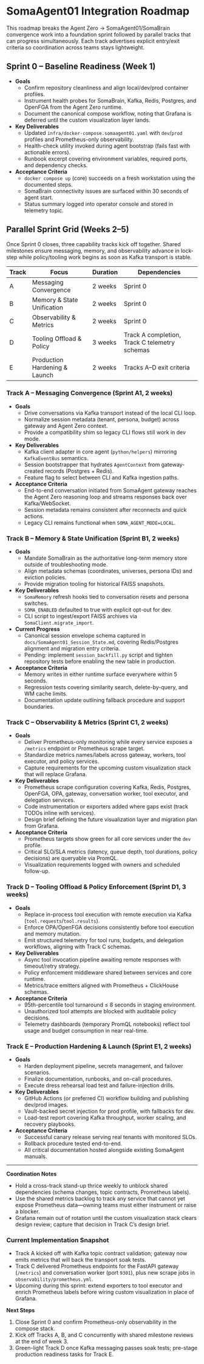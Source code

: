 # SomaAgent01 Integration Roadmap

This roadmap breaks the Agent Zero → SomaAgent01/SomaBrain convergence work into a foundation sprint followed by parallel tracks that can progress simultaneously. Each track advertises explicit entry/exit criteria so coordination across teams stays lightweight.

## Sprint 0 – Baseline Readiness (Week 1)
- **Goals**
  - Confirm repository cleanliness and align local/dev/prod container profiles.
  - Instrument health probes for SomaBrain, Kafka, Redis, Postgres, and OpenFGA from the Agent Zero runtime.
  - Document the canonical compose workflow, noting that Grafana is deferred until the custom visualization layer lands.
- **Key Deliverables**
  - Updated `infra/docker-compose.somaagent01.yaml` with `dev`/`prod` profiles and Prometheus-only observability.
  - Health-check utility invoked during agent bootstrap (fails fast with actionable errors).
  - Runbook excerpt covering environment variables, required ports, and dependency checks.
- **Acceptance Criteria**
  - `docker compose up` (core) succeeds on a fresh workstation using the documented steps.
  - SomaBrain connectivity issues are surfaced within 30 seconds of agent start.
  - Status summary logged into operator console and stored in telemetry topic.

## Parallel Sprint Grid (Weeks 2–5)
Once Sprint 0 closes, three capability tracks kick off together. Shared milestones ensure messaging, memory, and observability advance in lock-step while policy/tooling work begins as soon as Kafka transport is stable.

| Track | Focus | Duration | Dependencies |
| --- | --- | --- | --- |
| A | Messaging Convergence | 2 weeks | Sprint 0 |
| B | Memory & State Unification | 2 weeks | Sprint 0 |
| C | Observability & Metrics | 2 weeks | Sprint 0 |
| D | Tooling Offload & Policy | 3 weeks | Track A completion, Track C telemetry schemas |
| E | Production Hardening & Launch | 2 weeks | Tracks A–D exit criteria |

### Track A – Messaging Convergence (Sprint A1, 2 weeks)
- **Goals**
  - Drive conversations via Kafka transport instead of the local CLI loop.
  - Normalize session metadata (tenant, persona, budget) across gateway and Agent Zero context.
  - Provide a compatibility shim so legacy CLI flows still work in dev mode.
- **Key Deliverables**
  - Kafka client adapter in core agent (`python/helpers`) mirroring `KafkaEventBus` semantics.
  - Session bootstrapper that hydrates `AgentContext` from gateway-created records (Postgres + Redis).
  - Feature flag to select between CLI and Kafka ingestion paths.
- **Acceptance Criteria**
  - End-to-end conversation initiated from SomaAgent gateway reaches the Agent Zero reasoning loop and streams responses back over Kafka/WebSocket.
  - Session metadata remains consistent after reconnects and quick actions.
  - Legacy CLI remains functional when `SOMA_AGENT_MODE=LOCAL`.

### Track B – Memory & State Unification (Sprint B1, 2 weeks)
- **Goals**
  - Mandate SomaBrain as the authoritative long-term memory store outside of troubleshooting mode.
  - Align metadata schemas (coordinates, universes, persona IDs) and eviction policies.
  - Provide migration tooling for historical FAISS snapshots.
- **Key Deliverables**
  - `SomaMemory` refresh hooks tied to conversation resets and persona switches.
  - `SOMA_ENABLED` defaulted to true with explicit opt-out for dev.
  - CLI script to ingest/export FAISS archives via `SomaClient.migrate_import`.
- **Current Progress**
  - Canonical session envelope schema captured in `docs/SomaAgent01_Session_State.md`, covering Redis/Postgres alignment and migration entry criteria.
  - Pending: implement `session_backfill.py` script and tighten repository tests before enabling the new table in production.
- **Acceptance Criteria**
  - Memory writes in either runtime surface everywhere within 5 seconds.
  - Regression tests covering similarity search, delete-by-query, and WM cache limits.
  - Documentation update outlining fallback procedure and support boundaries.

### Track C – Observability & Metrics (Sprint C1, 2 weeks)
- **Goals**
  - Deliver Prometheus-only monitoring while every service exposes a `/metrics` endpoint or Prometheus scrape target.
  - Standardize metrics names/labels across gateway, workers, tool executor, and policy services.
  - Capture requirements for the upcoming custom visualization stack that will replace Grafana.
- **Key Deliverables**
  - Prometheus scrape configuration covering Kafka, Redis, Postgres, OpenFGA, OPA, gateway, conversation worker, tool executor, and delegation services.
  - Code instrumentation or exporters added where gaps exist (track TODOs inline with services).
  - Design brief defining the future visualization layer and migration plan from Grafana.
- **Acceptance Criteria**
  - Prometheus targets show green for all core services under the `dev` profile.
  - Critical SLO/SLA metrics (latency, queue depth, tool durations, policy decisions) are queryable via PromQL.
  - Visualization requirements logged with owners and scheduled follow-up.

### Track D – Tooling Offload & Policy Enforcement (Sprint D1, 3 weeks)
- **Goals**
  - Replace in-process tool execution with remote execution via Kafka (`tool.requests`/`tool.results`).
  - Enforce OPA/OpenFGA decisions consistently before tool execution and memory mutation.
  - Emit structured telemetry for tool runs, budgets, and delegation workflows, aligning with Track C schemas.
- **Key Deliverables**
  - Async tool invocation pipeline awaiting remote responses with timeout/retry strategy.
  - Policy enforcement middleware shared between services and core runtime.
  - Metrics/trace emitters aligned with Prometheus + ClickHouse schemas.
- **Acceptance Criteria**
  - 95th-percentile tool turnaround ≤ 8 seconds in staging environment.
  - Unauthorized tool attempts are blocked with auditable policy decisions.
  - Telemetry dashboards (temporary PromQL notebooks) reflect tool usage and budget consumption in near real-time.

### Track E – Production Hardening & Launch (Sprint E1, 2 weeks)
- **Goals**
  - Harden deployment pipeline, secrets management, and failover scenarios.
  - Finalize documentation, runbooks, and on-call procedures.
  - Execute dress rehearsal load test and failure-injection drills.
- **Key Deliverables**
  - GitHub Actions (or preferred CI) workflow building and publishing dev/prod images.
  - Vault-backed secret injection for prod profile, with fallbacks for dev.
  - Load-test report covering Kafka throughput, worker scaling, and recovery playbooks.
- **Acceptance Criteria**
  - Successful canary release serving real tenants with monitored SLOs.
  - Rollback procedure tested end-to-end.
  - All critical documentation hosted alongside existing SomaAgent manuals.

---

**Coordination Notes**
- Hold a cross-track stand-up thrice weekly to unblock shared dependencies (schema changes, topic contracts, Prometheus labels).
- Use the shared metrics backlog to track any service that cannot yet expose Prometheus data—owning teams must either instrument or raise a blocker.
- Grafana remain out of rotation until the custom visualization stack clears design review; capture that decision in Track C’s design brief.

### Current Implementation Snapshot
- Track A kicked off with Kafka topic contract validation; gateway now emits metrics that will back the transport soak tests.
- Track C delivered Prometheus endpoints for the FastAPI gateway (`/metrics`) and conversation worker (port `9301`), plus new scrape jobs in `observability/prometheus.yml`.
- Upcoming during this sprint: extend exporters to tool executor and enrich Prometheus labels before wiring custom visualization in place of Grafana.

**Next Steps**
1. Close Sprint 0 and confirm Prometheus-only observability in the compose stack.
2. Kick off Tracks A, B, and C concurrently with shared milestone reviews at the end of week 3.
3. Green-light Track D once Kafka messaging passes soak tests; pre-stage production readiness tasks for Track E.
